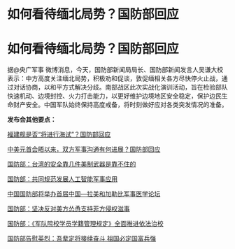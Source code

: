 # 如何看待缅北局势？国防部回应

# 如何看待缅北局势？国防部回应

据@央广军事
微博消息，今天，国防部新闻局局长、国防部新闻发言人吴谦大校表示：中方高度关注缅北局势，积极劝和促谈，敦促缅相关各方尽快停火止战，通过对话协商，以和平方式解决分歧。南部战区此次实战化演训活动，旨在检验部队快速机动、边境封控、火力打击能力，以更好维护边境地区安全稳定，保护边民生命财产安全。中国军队始终保持高度戒备，将时刻做好应对各类突发情况的准备。

**发布会其他要点：**

[福建舰是否“将进行海试”？国防部回应](https://news.qq.com/rain/a/20231130A06BWT00)

[中美元首会晤以来，双方军事沟通有何进展？国防部回应](https://news.qq.com/rain/a/20231130A0613400)

[国防部：台湾的安全靠几件美制武器是靠不住的](https://news.qq.com/rain/a/20231130A069IZ00)

[国防部：共同规范发展人工智能军事应用](https://news.qq.com/rain/a/20231130A067SN00)

[中国国防部将举办首届中国—拉美和加勒比军事医学论坛 ](https://news.qq.com/rain/a/20231130A05XES00)

[国防部：坚决反对美方怂恿支持菲方侵权滋事 ](https://news.qq.com/rain/a/20231130A06CS800)

[国防部：《军队院校学员学籍管理规定》全面推进依法治校](https://news.qq.com/rain/a/20231130A06A8C00)

[国防部告慰英烈：吾辈定将接续奋斗 祖国必定国富兵强](https://news.qq.com/rain/a/20231130A06CT200)

